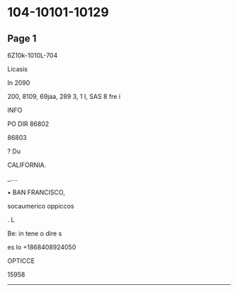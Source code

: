 # 104-10101-10129

## Page 1

6Z10k-1010L-704

Licasis

In 2090

200, 8109, 69jaa, 289 3, 1 I, SAS 8 fre i

INFO

PO DIR 86802

86803

? Du

CALIFORNIA.

_....

• BAN FRANCISCO,

socaumerico oppiccos

. L

Be: in tene o dire s

es lo +1868408924050

OPTICCE

15958

---

